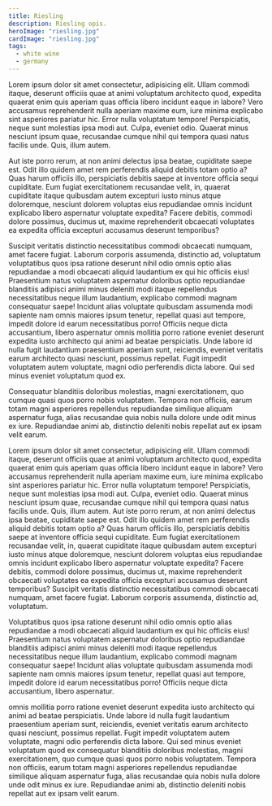 ```yaml
---
title: Riesling
description: Riesling opis.
heroImage: "riesling.jpg"
cardImage: "riesling.jpg"
tags:
  - white wine
  - germany
---
```


Lorem ipsum dolor sit amet consectetur, adipisicing elit. Ullam commodi itaque, deserunt officiis quae at animi voluptatum architecto quod, expedita quaerat enim quis aperiam quas officia libero incidunt eaque in labore? Vero accusamus reprehenderit nulla aperiam maxime eum, iure minima explicabo sint asperiores pariatur hic. Error nulla voluptatum tempore! Perspiciatis, neque sunt molestias ipsa modi aut. Culpa, eveniet odio. Quaerat minus nesciunt ipsum quae, recusandae cumque nihil qui tempora quasi natus facilis unde. Quis, illum autem. 

Aut iste porro rerum, at non animi delectus ipsa beatae, cupiditate saepe est. Odit illo quidem amet rem perferendis aliquid debitis totam optio a? Quas harum officiis illo, perspiciatis debitis saepe at inventore officia sequi cupiditate. Eum fugiat exercitationem recusandae velit, in, quaerat cupiditate itaque quibusdam autem excepturi iusto minus atque doloremque, nesciunt dolorem voluptas eius repudiandae omnis incidunt explicabo libero aspernatur voluptate expedita? Facere debitis, commodi dolore possimus, ducimus ut, maxime reprehenderit obcaecati voluptates ea expedita officia excepturi accusamus deserunt temporibus? 

Suscipit veritatis distinctio necessitatibus commodi obcaecati numquam, amet facere fugiat. Laborum corporis assumenda, distinctio ad, voluptatum voluptatibus quos ipsa ratione deserunt nihil odio omnis optio alias repudiandae a modi obcaecati aliquid laudantium ex qui hic officiis eius! Praesentium natus voluptatem aspernatur doloribus optio repudiandae blanditiis adipisci animi minus deleniti modi itaque repellendus necessitatibus neque illum laudantium, explicabo commodi magnam consequatur saepe! Incidunt alias voluptate quibusdam assumenda modi sapiente nam omnis maiores ipsum tenetur, repellat quasi aut tempore, impedit dolore id earum necessitatibus porro! Officiis neque dicta accusantium, libero aspernatur omnis mollitia porro ratione eveniet deserunt expedita iusto architecto qui animi ad beatae perspiciatis. Unde labore id nulla fugit laudantium praesentium aperiam sunt, reiciendis, eveniet veritatis earum architecto quasi nesciunt, possimus repellat. Fugit impedit voluptatem autem voluptate, magni odio perferendis dicta labore. Qui sed minus eveniet voluptatum quod ex.


Consequatur blanditiis doloribus molestias, magni exercitationem, quo cumque quasi quos porro nobis voluptatem. Tempora non officiis, earum totam magni asperiores repellendus repudiandae similique aliquam aspernatur fuga, alias recusandae quia nobis nulla dolore unde odit minus ex iure. Repudiandae animi ab, distinctio deleniti nobis repellat aut ex ipsam velit earum.

Lorem ipsum dolor sit amet consectetur, adipisicing elit. Ullam commodi itaque, deserunt officiis quae at animi voluptatum architecto quod, expedita quaerat enim quis aperiam quas officia libero incidunt eaque in labore? Vero accusamus reprehenderit nulla aperiam maxime eum, iure minima explicabo sint asperiores pariatur hic. Error nulla voluptatum tempore! Perspiciatis, neque sunt molestias ipsa modi aut. Culpa, eveniet odio. Quaerat minus nesciunt ipsum quae, recusandae cumque nihil qui tempora quasi natus facilis unde. Quis, illum autem. Aut iste porro rerum, at non animi delectus ipsa beatae, cupiditate saepe est. Odit illo quidem amet rem perferendis aliquid debitis totam optio a? Quas harum officiis illo, perspiciatis debitis saepe at inventore officia sequi cupiditate. Eum fugiat exercitationem recusandae velit, in, quaerat cupiditate itaque quibusdam autem excepturi iusto minus atque doloremque, nesciunt dolorem voluptas eius repudiandae omnis incidunt explicabo libero aspernatur voluptate expedita? Facere debitis, commodi dolore possimus, ducimus ut, maxime reprehenderit obcaecati voluptates ea expedita officia excepturi accusamus deserunt temporibus? Suscipit veritatis distinctio necessitatibus commodi obcaecati numquam, amet facere fugiat. Laborum corporis assumenda, distinctio ad, voluptatum.

Voluptatibus quos ipsa ratione deserunt nihil odio omnis optio alias repudiandae a modi obcaecati aliquid laudantium ex qui hic officiis eius! Praesentium natus voluptatem aspernatur doloribus optio repudiandae blanditiis adipisci animi minus deleniti modi itaque repellendus necessitatibus neque illum laudantium, explicabo commodi magnam consequatur saepe! Incidunt alias voluptate quibusdam assumenda modi sapiente nam omnis maiores ipsum tenetur, repellat quasi aut tempore, impedit dolore id earum necessitatibus porro! Officiis neque dicta accusantium, libero aspernatur.

omnis mollitia porro ratione eveniet deserunt expedita iusto architecto qui animi ad beatae perspiciatis. Unde labore id nulla fugit laudantium praesentium aperiam sunt, reiciendis, eveniet veritatis earum architecto quasi nesciunt, possimus repellat. Fugit impedit voluptatem autem voluptate, magni odio perferendis dicta labore. Qui sed minus eveniet voluptatum quod ex consequatur blanditiis doloribus molestias, magni exercitationem, quo cumque quasi quos porro nobis voluptatem. Tempora non officiis, earum totam magni asperiores repellendus repudiandae similique aliquam aspernatur fuga, alias recusandae quia nobis nulla dolore unde odit minus ex iure. Repudiandae animi ab, distinctio deleniti nobis repellat aut ex ipsam velit earum.

